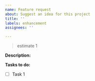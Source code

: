 ```yaml
---
name: Feature request
about: Suggest an idea for this project
title: ''
labels: enhancement
assignees: ''

---
```


> estimate 1

**Description:**

**Tasks to do:**
- [ ] Task 1
